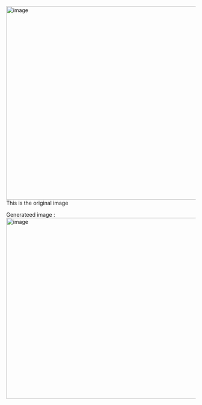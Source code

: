 <img width="712" height="513" alt="image" src="https://github.com/user-attachments/assets/41e44315-79d3-4ea1-85df-c4e344e1e5cb" />
This is the original image 

Generateed image :
<img width="718" height="480" alt="image" src="https://github.com/user-attachments/assets/4875d45e-e0b6-4503-9157-df11cd500517" />

